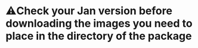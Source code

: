 # ⚠️Check your Jan version before downloading the images you need to place in the directory of the package
